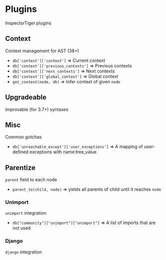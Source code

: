 # Plugins
InspectorTiger plugins


## Context
Context management for AST (38+)

- `db['context']['context']` => Current context
- `db['context']['previous_contexts']` => Previous contexts
- `db['context']['next_contexts']` => Next contexts
- `db['context']['global_context']` => Global context
- `get_context(node, db)` => Infer context of given `node`

## Upgradeable
Improvable (for 3.7+) syntaxes


## Misc
Common gotchas

- `db['unreachable_except']['user_exceptions']` => A mapping of user-defined exceptions with name:tree_value

## Parentize
`parent` field to each node

- `parent_to(child, node)` => yields all parents of child until it reaches `node`

### Unimport
`unimport` integration

- `db["community"]["unimport"]["unimport"]` => A list of imports that are not used

### Django
`django` integration

